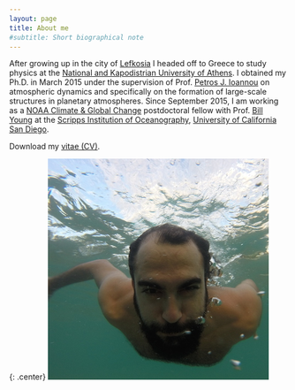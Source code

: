 ```yaml
---
layout: page
title: About me
#subtitle: Short biographical note
---
```



After growing up in the city of [Lefkosia][lefkosia-site] I headed off to Greece to study physics at the [National and Kapodistrian University of Athens][uoa-site]. I obtained my Ph.D. in March 2015 under the supervision of Prof. [Petros J. Ioannou][pji-site] on atmospheric dynamics and specifically on the formation of large-scale structures in planetary atmospheres. Since September 2015, I am working as a [NOAA Climate & Global Change][noaa-site] postdoctoral fellow with Prof. [Bill Young][bill-site] at the [Scripps Institution of Oceanography][scripps-site], [University of California San Diego][ucsd-site].

Download my [vitae (CV)](cv_navid.pdf).


{: .center}
<img src="/img/navid_underwater.jpg" alt="me" class="circular-image" />


[lefkosia-site]: http://en.wikipedia.org/wiki/Nicosia
[bill-site]: http://pordlabs.ucsd.edu/wryoung/
[scripps-site]: http://scripps.ucsd.edu
[ucsd-site]: http://ucsd.edu
[uoa-site]: http://en.uoa.gr
[pji-site]: http://users.uoa.gr/~pjioannou/
[noaa-site]: https://cpaess.ucar.edu/cgc
